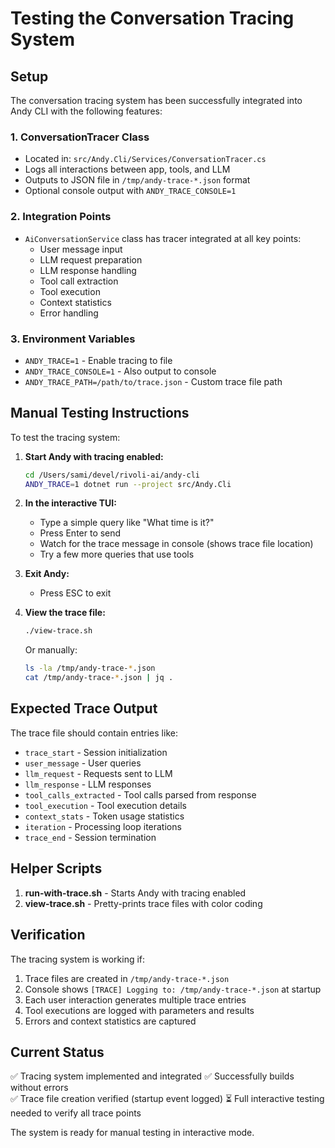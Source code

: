 # Testing the Conversation Tracing System

## Setup

The conversation tracing system has been successfully integrated into Andy CLI with the following features:

### 1. ConversationTracer Class
- Located in: `src/Andy.Cli/Services/ConversationTracer.cs`
- Logs all interactions between app, tools, and LLM
- Outputs to JSON file in `/tmp/andy-trace-*.json` format
- Optional console output with `ANDY_TRACE_CONSOLE=1`

### 2. Integration Points
- `AiConversationService` class has tracer integrated at all key points:
  - User message input
  - LLM request preparation
  - LLM response handling
  - Tool call extraction
  - Tool execution
  - Context statistics
  - Error handling

### 3. Environment Variables
- `ANDY_TRACE=1` - Enable tracing to file
- `ANDY_TRACE_CONSOLE=1` - Also output to console
- `ANDY_TRACE_PATH=/path/to/trace.json` - Custom trace file path

## Manual Testing Instructions

To test the tracing system:

1. **Start Andy with tracing enabled:**
   ```bash
   cd /Users/sami/devel/rivoli-ai/andy-cli
   ANDY_TRACE=1 dotnet run --project src/Andy.Cli
   ```

2. **In the interactive TUI:**
   - Type a simple query like "What time is it?"
   - Press Enter to send
   - Watch for the trace message in console (shows trace file location)
   - Try a few more queries that use tools

3. **Exit Andy:**
   - Press ESC to exit

4. **View the trace file:**
   ```bash
   ./view-trace.sh
   ```
   Or manually:
   ```bash
   ls -la /tmp/andy-trace-*.json
   cat /tmp/andy-trace-*.json | jq .
   ```

## Expected Trace Output

The trace file should contain entries like:
- `trace_start` - Session initialization
- `user_message` - User queries
- `llm_request` - Requests sent to LLM
- `llm_response` - LLM responses
- `tool_calls_extracted` - Tool calls parsed from response
- `tool_execution` - Tool execution details
- `context_stats` - Token usage statistics
- `iteration` - Processing loop iterations
- `trace_end` - Session termination

## Helper Scripts

1. **run-with-trace.sh** - Starts Andy with tracing enabled
2. **view-trace.sh** - Pretty-prints trace files with color coding

## Verification

The tracing system is working if:
1. Trace files are created in `/tmp/andy-trace-*.json`
2. Console shows `[TRACE] Logging to: /tmp/andy-trace-*.json` at startup
3. Each user interaction generates multiple trace entries
4. Tool executions are logged with parameters and results
5. Errors and context statistics are captured

## Current Status

✅ Tracing system implemented and integrated
✅ Successfully builds without errors  
✅ Trace file creation verified (startup event logged)
⏳ Full interactive testing needed to verify all trace points

The system is ready for manual testing in interactive mode.